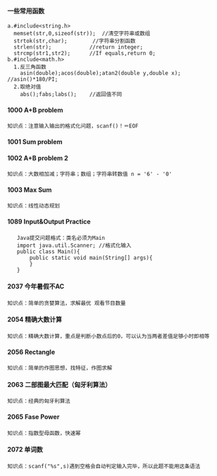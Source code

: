 #### 一些常用函数
```
a.#include<string.h>
  memset(str,0,sizeof(str));  //清空字符串或数组
  strtok(str,char);        //字符串分割函数
  strlen(str);            //return integer;
  strcmp(str1,str2);      //If equals,return 0;
b.#include<math.h>
  1.反三角函数
    asin(double);acos(double);atan2(double y,double x);  //asin()*180/PI;
  2.取绝对值
    abs();fabs;labs();    //返回值不同
```

#### 1000 A+B problem  
```知识点：注意输入输出的格式化问题，scanf()！＝EOF```
#### 1001 Sum problem   
#### 1002 A+B problem 2  
```知识点：大数相加减；字符串；数组；字符串转数值 n = '6' - '0'```
#### 1003 Max Sum  
```知识点：线性动态规划```
#### 1089 Input&Output Practice
```
   Java提交问题格式：类名必须为Main
   import java.util.Scanner; //格式化输入
   public class Main(){
       public static void main(String[] args){
       }
   }
```
#### 2037 今年暑假不AC
```知识点：简单的贪婪算法，求解最优 观看节目数量```

#### 2054 精确大数计算
```知识点：精确大数计算，重点是判断小数点后的0，可以认为当两者差值足够小时即相等```

#### 2056 Rectangle
```知识点：简单的作图思想，找特征，作图求解```
#### 2063 二部图最大匹配（匈牙利算法）
```知识点：经典的匈牙利算法```
#### 2065 Fase Power
```知识点：指数型母函数，快速幂```

#### 2072 单词数
```知识点：scanf("%s",s)遇到空格会自动判定输入完毕，所以此题不能用这条语法```
